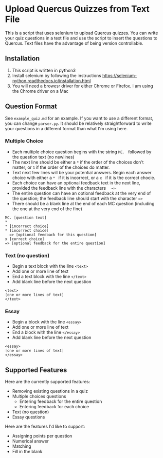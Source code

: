 # Upload Quercus Quizzes from Text File

This is a script that uses selenium to upload Quercus quizzes. You can write
your quiz questions in a text file and use the script to insert the questions
to Quercus. Text files have the advantage of being version controllable.

## Installation

1. This script is written in python3
2. Install selenium by following the instructions https://selenium-python.readthedocs.io/installation.html
3. You will need a browesr driver for either Chrome or Firefox. I am using the Chrome driver on a Mac

## Question Format

See `example_quiz.md` for an example. If you want to use a different format, you can change
`parser.py`. It should be relatively straightforward to write your questions in a different
format than what I'm using here.

### Multiple Choice

- Each multiple choice question begins with the string `MC. ` followed by the question text (no newlines)
- The next line should be either a `*` if the order of the choices don't matter, or `1` if the order of the choices do matter.
- Text next few lines will be your potential answers. Begin each answer choice with either a `* ` if it is incorrect,
  or a `x `  if it is the correct chocie.
- Each choice can have an optional feedback text in the next line, provided the feedback line
  with the characters `  =>`
- The entire question can have an optional feedback at the very end of the question; the feedback
  line should start with the character `=>`
- There should be a blank line at the end of each MC question (including the one at the very end of the fine)

```
MC. [question text]
*
* [incorrect choice]
* [incorrect choice]
  => [optional feedback for this question]
x [correct choice]
=> [optional feedback for the entire question]

```

### Text (no question)

- Begin a text block with the line `<text>`
- Add one or more line of text
- End a text block with the line `</text>`
- Add blank line before the next question

```
<text>
[one or more lines of text]
</text>
```

### Essay

- Begin a block with the line `<essay>`
- Add one or more line of text
- End a block with the line `</essay>`
- Add blank line before the next question

```
<essay>
[one or more lines of text]
</essay>
```


## Supported Features

Here are the currently supported features:

- Removing existing questions in a quiz
- Multiple choices questions
    - Entering feedback for the entire question
    - Entering feedback for each choice
- Text (no question)
- Essay questions

Here are the features I'd like to support:

- Assigning points per question
- Numerical answer
- Matching
- Fill in the blank



